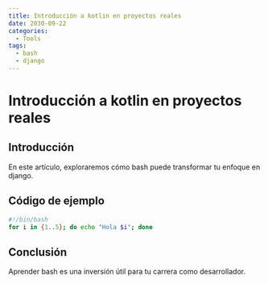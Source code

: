 ```yaml
---
title: Introducción a kotlin en proyectos reales
date: 2030-09-22
categories:
  - Tools
tags:
  - bash
  - django
---
```


# Introducción a kotlin en proyectos reales

## Introducción

En este artículo, exploraremos cómo bash puede transformar tu enfoque en django.

## Código de ejemplo

```bash
#!/bin/bash
for i in {1..5}; do echo "Hola $i"; done
```

## Conclusión

Aprender bash es una inversión útil para tu carrera como desarrollador.